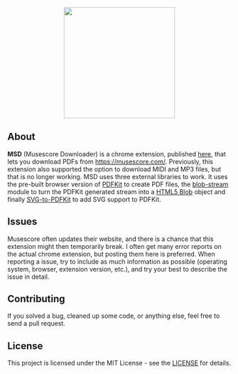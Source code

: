<p align="center">
    <image src="./icons/icon.svg" width="250px"/>
</p>

## About
**MSD** (Musescore Downloader) is a chrome extension, published [here](https://chrome.google.com/webstore/detail/musescore-downloader/bglnniclnbhchenijehpcihdobcmedol), that lets you download PDFs from https://musescore.com/. Previously, this extension also supported the option to download MIDI and MP3 files, but that is no longer working. MSD uses three external libraries to work. It uses the pre-built browser version of [PDFKit](https://github.com/foliojs/pdfkit) to create PDF files, the [blob-stream](https://github.com/devongovett/blob-stream) module to turn the PDFKit generated stream into a [HTML5 Blob](https://developer.mozilla.org/en-US/docs/Web/API/Blob) object and finally [SVG-to-PDFKit](https://github.com/alafr/SVG-to-PDFKit) to add SVG support to PDFKit.

## Issues
Musescore often updates their website, and there is a chance that this extension might then temporarily break. I often get many error reports on the actual chrome extension, but posting them here is preferred. When reporting a issue, try to include as much information as possible (operating system, browser, extension version, etc.), and try your best to describe the issue in detail.

## Contributing
If you solved a bug, cleaned up some code, or anything else, feel free to send a pull request.

## License
This project is licensed under the MIT License - see the [LICENSE](./LICENSE) for details.
